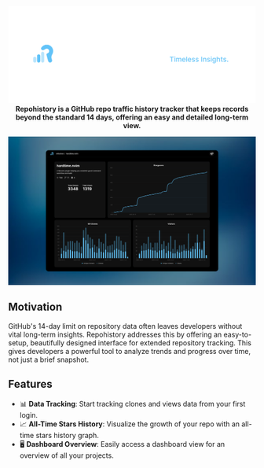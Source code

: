 <p align="center">
  <img src="./public/images/banner.png">
  <b>
    Repohistory is a GitHub repo traffic history tracker that keeps records beyond the standard 14 days, offering an easy and detailed long-term view.
  </b>
</p>
  
![](public/images/github.png)

## Motivation

GitHub's 14-day limit on repository data often leaves developers without vital long-term insights. Repohistory addresses this by offering an easy-to-setup, beautifully designed interface for extended repository tracking. This gives developers a powerful tool to analyze trends and progress over time, not just a brief snapshot.


## Features

- 📊 **Data Tracking**: Start tracking clones and views data from your first login.
- 📈 **All-Time Stars History**: Visualize the growth of your repo with an all-time stars history graph.
- 🖥️ **Dashboard Overview**: Easily access a dashboard view for an overview of all your projects.
